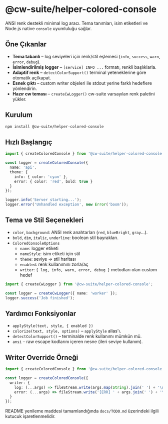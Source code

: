 # @cw-suite/helper-colored-console

ANSI renk destekli minimal log aracı. Tema tanımları, isim etiketleri ve Node.js native `console` uyumluluğu sağlar.

## Öne Çıkanlar
- **Tema tabanlı** – log seviyeleri için renk/stil eşlemesi (`info`, `success`, `warn`, `error`, `debug`).
- **İsimlendirilmiş logger** – `[service] INFO ...` formatı, renkli başlıklarla.
- **Adaptif renk** – `detectColorSupport()` terminal yeteneklerine göre otomatik aç/kapat.
- **Esnek çıktı** – custom writer objeleri ile stdout yerine farklı hedeflere yönlendirin.
- **Hazır cw teması** – `createCwLogger()` cw-suite varsayılan renk paletini yükler.

## Kurulum

```bash
npm install @cw-suite/helper-colored-console
```

## Hızlı Başlangıç

```ts
import { createColoredConsole } from '@cw-suite/helper-colored-console';

const logger = createColoredConsole({
  name: 'api',
  theme: {
    info: { color: 'cyan' },
    error: { color: 'red', bold: true }
  }
});

logger.info('Server starting...');
logger.error('Unhandled exception', new Error('boom'));
```

## Tema ve Stil Seçenekleri
- `color`, `background`: ANSI renk anahtarları (`red`, `blueBright`, `gray`...).
- `bold`, `dim`, `italic`, `underline`: boolean stil bayrakları.
- `ColoredConsoleOptions`
  - `name`: logger etiketi
  - `nameStyle`: isim etiketi için stil
  - `theme`: seviye -> stil haritası
  - `enabled`: renk kullanımını zorla/aç
  - `writer`: `{ log, info, warn, error, debug }` metodları olan custom hedef

```ts
import { createCwLogger } from '@cw-suite/helper-colored-console';

const logger = createCwLogger({ name: 'worker' });
logger.success('Job finished');
```

## Yardımcı Fonksiyonlar
- `applyStyle(text, style, { enabled })`
- `colorize(text, style, options)` – `applyStyle` alias'ı.
- `detectColorSupport()` – terminalde renk kullanımı mümkün mü.
- `ansi` – raw escape kodlarını içeren nesne (ileri seviye kullanım).

## Writer Override Örneği
```ts
import { createColoredConsole } from '@cw-suite/helper-colored-console';

const logger = createColoredConsole({
  writer: {
    log: (...args) => fileStream.write(args.map(String).join(' ') + '\n'),
    error: (...args) => fileStream.write('[ERR] ' + args.join(' ') + '\n')
  }
});
```

README yenileme maddesi tamamlandığında `docs/TODO.md` üzerindeki ilgili kutucuk işaretlenmelidir.
